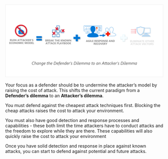 ![Turn the Defender's Dilemma into the Attacker's Dilemma](../media/attacker-dilemma.png)

Your focus as a defender should be to undermine the attacker’s model by raising the cost of attack. This shifts the current paradigm from a **Defender’s dilemma** to an **Attacker’s dilemma**. 

You must defend against the cheapest attack techniques first. Blocking the cheap attacks raises the cost to attack your environment.

You must also have good detection and response processes and capabilities - these both limit the time attackers have to conduct attacks and the freedom to explore while they are there. These capabilities will also quickly raise the cost to attack your environment

Once you have solid detection and response in place against known attacks, you can start to defend against potential and future attacks.
